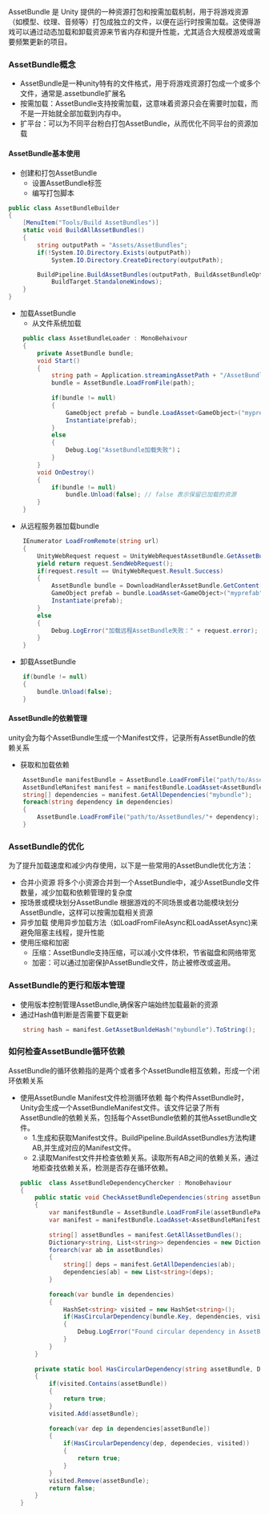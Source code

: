 AssetBundle 是 Unity 提供的一种资源打包和按需加载机制，用于将游戏资源（如模型、纹理、音频等）打包成独立的文件，以便在运行时按需加载。这使得游戏可以通过动态加载和卸载资源来节省内存和提升性能，尤其适合大规模游戏或需要频繁更新的项目。
### AssetBundle概念
+ AssetBundle是一种unity特有的文件格式，用于将游戏资源打包成一个或多个文件，通常是.assetbundle扩展名
+ 按需加载：AssetBundle支持按需加载，这意味着资源只会在需要时加载，而不是一开始就全部加载到内存中。
+ 扩平台：可以为不同平台粉白打包AssetBundle，从而优化不同平台的资源加载

#### AssetBundle基本使用
+ 创建和打包AssetBundle
    * 设置AssetBundle标签
    * 编写打包脚本
```c#
public class AssetBundleBuilder
{
    [MenuItem("Tools/Build AssetBundles")]
    static void BuildAllAssetBundles()
    {
        string outputPath = "Assets/AssetBundles";
        if(!System.IO.Directory.Exists(outputPath))
            System.IO.Directory.CreateDirectory(outputPath);

        BuildPipeline.BuildAssetBundles(outputPath, BuildAssetBundleOptions.None,
            BuildTarget.StandaloneWindows);
    }
}
```
+ 加载AssetBundle
  * 从文件系统加载
```c#
    public class AssetBundleLoader : MonoBehaivour
    {
        private AssetBundle bundle;
        void Start()
        {
            string path = Application.streamingAssetPath + "/AssetBundles/mybundle";
            bundle = AssetBundle.LoadFromFile(path);
            
            if(bundle != null)
            {
                GameObject prefab = bundle.LoadAsset<GameObject>("myprefab");
                Instantiate(prefab);
            }
            else
            {
                Debug.Log("AssetBundle加载失败")；
            }
        }
        void OnDestroy()
        {
            if(bundle != null)
                bundle.Unload(false); // false 表示保留已加载的资源
        }
    }
```
   * 从远程服务器加载bundle
```c#
    IEnumerator LoadFromRemote(string url)
    {
        UnityWebRequest request = UnityWebRequestAssetBundle.GetAssetBundle(url);
        yield return request.SendWebRequest();
        if(request.result == UnityWebRequest.Result.Success)
        {
            AssetBundle bundle = DownloadHandlerAssetBundle.GetContent(request);
            GameObject prefab = bundle.LoadAsset<GameObject>("myprefab");
            Instantiate(prefab);
        }
        else
        {
            Debug.LogError("加载远程AssetBundle失败：" + request.error);
        }
    }
```
+ 卸载AssetBundle
```c#
    if(bundle != null)
    {
        bundle.Unload(false);
    }
```

#### AssetBundle的依赖管理
unity会为每个AssetBundle生成一个Manifest文件，记录所有AssetBundle的依赖关系
+ 获取和加载依赖
```c#
    AssetBundle manifestBundle = AssetBundle.LoadFromFile("path/to/AssetBundles");
    AssetBundleManifest manifest = manifestBundle.LoadAsset<AssetBundleManifest>("AssetBundleManifest");
    string[] dependencies = manifest.GetAllDependencies("mybundle");
    foreach(string dependency in dependencies)
    {
        AssetBundle.LoadFromFile("path/to/AssetBundles/"+ dependency);
    }
```
### AssetBundle的优化
为了提升加载速度和减少内存使用，以下是一些常用的AssetBundle优化方法：
+ 合并小资源
将多个小资源合并到一个AssetBundle中，减少AssetBundle文件数量，减少加载和依赖管理的复杂度
+ 按场景或模块划分AssetBundle
根据游戏的不同场景或者功能模块划分AssetBundle，这样可以按需加载相关资源
+ 异步加载
使用异步加载方法（如LoadFromFileAsync和LoadAssetAsync)来避免阻塞主线程，提升性能
+ 使用压缩和加密
    * 压缩：AssetBundle支持压缩，可以减小文件体积，节省磁盘和网络带宽
    * 加密：可以通过加密保护AssetBundle文件，防止被修改或盗用。
### AssetBundle的更行和版本管理
+ 使用版本控制管理AssetBundle,确保客户端始终加载最新的资源
+ 通过Hash值判断是否需要下载更新
```c#
    string hash = manifest.GetAssetBunldeHash("mybundle").ToString();
```
### 如何检查AssetBundle循环依赖
AssetBundle的循环依赖指的是两个或者多个AssetBundle相互依赖，形成一个闭环依赖关系
+ 使用AssetBundle Manifest文件检测循环依赖
    每个构件AssetBundle时，Unity会生成一个AssetBundleManifest文件。该文件记录了所有AssetBundle的依赖关系，包括每个AssetBundle依赖的其他AssetBundle文件。
    + 1.生成和获取Manifest文件。BuildPipeline.BuildAssetBundles方法构建AB,并生成对应的Manifest文件。
    + 2.读取Manifest文件并检查依赖关系。读取所有AB之间的依赖关系，通过地柜查找依赖关系，检测是否存在循环依赖。
    ```c#
    public  class AssetBundleDependencyChercker : MonoBehaviour
    {
        public static void CheckAssetBundleDependencies(string assetBundlePath)
        {
            var manifestBundle = AssetBundle.LoadFromFile(assetBundlePath + "/AssetBundles");
            var manifest = manifestBundle.LoadAsset<AssetBundleManifest>("AssetBundleManifest");
            
            string[] assetBundles = manifest.GetAllAssetBundles();
            Dictionary<string, List<string>> dependencies = new Dictionary<string, List<string>>();
            forearch(var ab in assetBundles)
            {
                string[] deps = manifest.GetAllDependencies(ab);
                dependencies[ab] = new List<string>(deps);
            }
            
            foreach(var bundle in dependencies)
            {
                HashSet<string> visited = new HashSet<string>();
                if(HasCircularDependency(bundle.Key, dependencies, visited))
                {
                    Debug.LogError("Found circular dependency in AssetBundle:"+bundle.Key);
                }
            }
        }
        
        private static bool HasCircularDependency(string assetBundle, Dictionary<string, List<string>> dependencies, HashSet<string> visited)
        {
            if(visited.Contains(assetBundle))
            {
                return true;
            }
            visited.Add(assetBundle);
            
            foreach(var dep in dependencies[assetBundle])
            {
                if(HasCircularDependency(dep, dependecies, visited))
                {
                    return true;
                }
            }
            visited.Remove(assetBundle);
            return false;
        }
    }
